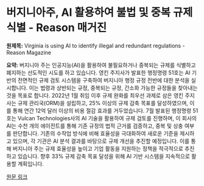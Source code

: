 # 버지니아주, AI 활용하여 불법 및 중복 규제 식별 - Reason 매거진

**원제목:** Virginia is using AI to identify illegal and redundant regulations - Reason Magazine

**요약:** 버지니아 주는 인공지능(AI)을 활용하여 불필요하거나 중복되는 규제를 식별하고 폐지하는 선도적인 시도를 하고 있습니다.  영킨 주지사가 발표한 행정명령 51호는 AI 기반의 전면적인 규제 검토 시스템을 구축하여 버지니아 행정 규정 전반에 대한 분석을 실시합니다. 이는 법령과 상반되는 규정, 중복되는 규정, 간소화 가능한 규정들을 찾아내는 것을 목표로 합니다.  2022년 1월 취임 이후 규제 완화를 최우선 과제로 삼은 영킨 주지사는 규제 관리국(ORM)을 설립하고,  25% 이상의 규제 감축 목표를 달성하였으며, 이를 통해 연간 12억 달러 이상의 비용 절감 효과를 거두었습니다.  7월 발표된 행정명령 51호는 Vulcan Technologies사의 AI 기술을 활용하여 규제 검토를 진행하며, 이 회사의 AI는 수천 개의 에이전트를 통해 기존 규정의 법적 근거를 검증하고, 중복 및 상충 여부를 판단합니다.  기존의 수작업 방식에 비해 효율성을 극대화하여 새로운 기준을 제시하고 있으며, 각 기관은 AI 분석 결과를 바탕으로 규제 개선을 추진할 예정입니다. 이를 통해 버지니아 주는 규제 효율성을 높이고 기업 활동을 지원하는 정책을 적극적으로 추진하고 있습니다.  향후 33% 규제 감축 목표 달성을 위해  AI 기반 시스템을 지속적으로 활용할 계획입니다.

[원문 링크](https://reason.com/2025/07/23/virginia-is-using-ai-to-identify-illegal-and-redundant-regulations/)
